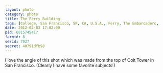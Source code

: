 ```yaml
---
layout: photo
category: photo
title: The Ferry Building
tags: [College, San Francisco, SF, CA, U.S.A., Ferry, The Embarcadero, Ferry Building, The city, sunset, Coit tower, arial, HDR, HDRI, landscape, Canon, 7D, Canon 7D, Canon 70-200 f2.8L IS, 70-200 2.8L, 1.4x, cycomachead, Michael Ball, cars, city, cityscape, California, water, bay, Telegraph Hill, Pioneer Park]
date: 2012-02-03 17:02:00
pid: 6815745417
farmid: 8
serid: 7027
secret: 40791dfb98
---
```


I love the angle of this shot which was made from the top of Coit Tower in San Francisco. (Clearly I have some favorite subjects!)
